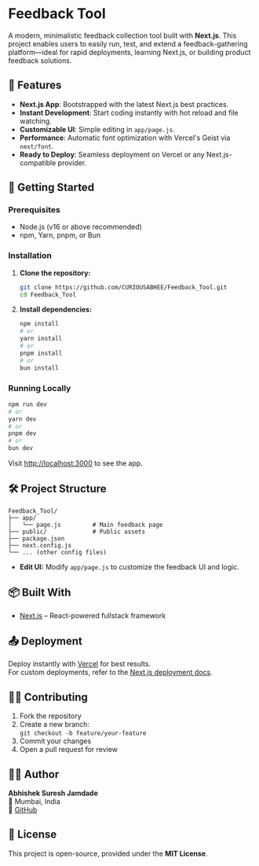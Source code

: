 # Feedback Tool

A modern, minimalistic feedback collection tool built with **Next.js**. This project enables users to easily run, test, and extend a feedback-gathering platform—ideal for rapid deployments, learning Next.js, or building product feedback solutions.

## 🚀 Features

- **Next.js App**: Bootstrapped with the latest Next.js best practices.
- **Instant Development**: Start coding instantly with hot reload and file watching.
- **Customizable UI**: Simple editing in `app/page.js`.
- **Performance**: Automatic font optimization with Vercel's Geist via `next/font`.
- **Ready to Deploy**: Seamless deployment on Vercel or any Next.js-compatible provider.

## 💾 Getting Started

### Prerequisites

- Node.js (v16 or above recommended)
- npm, Yarn, pnpm, or Bun

### Installation

1. **Clone the repository:**
   ```bash
   git clone https://github.com/CURIOUSABHEE/Feedback_Tool.git
   cd Feedback_Tool
   ```
2. **Install dependencies:**
   ```bash
   npm install
   # or
   yarn install
   # or
   pnpm install
   # or
   bun install
   ```

### Running Locally

```bash
npm run dev
# or
yarn dev
# or
pnpm dev
# or
bun dev
```

Visit [http://localhost:3000](http://localhost:3000) to see the app.

## 🛠️ Project Structure

```
Feedback_Tool/
├── app/
│   └── page.js         # Main feedback page
├── public/             # Public assets
├── package.json
├── next.config.js
└── ... (other config files)
```

- **Edit UI:** Modify `app/page.js` to customize the feedback UI and logic.

## 📦 Built With

- [Next.js](https://nextjs.org/) – React-powered fullstack framework

## 📤 Deployment

Deploy instantly with [Vercel](https://vercel.com/) for best results.  
For custom deployments, refer to the [Next.js deployment docs](https://nextjs.org/docs/deployment).

## 🧑‍💻 Contributing

1. Fork the repository
2. Create a new branch:  
   `git checkout -b feature/your-feature`
3. Commit your changes
4. Open a pull request for review

## 🙋‍♂️ Author

**Abhishek Suresh Jamdade**  
📍 Mumbai, India  
🔗 [GitHub](https://github.com/CURIOUSABHEE)

## 📄 License

This project is open-source, provided under the **MIT License**.
